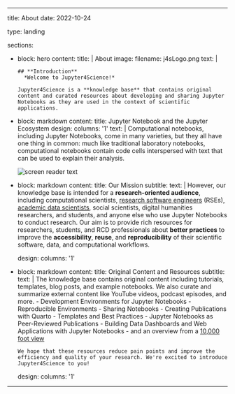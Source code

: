 

---
title: About
date: 2022-10-24

type: landing

sections:
  - block: hero
    content:
      title: |
        About
      image: 
        filename: j4sLogo.png
      text: |
        <br>
        
        ## **Introduction**
          *Welcome to Jupyter4Science!*
          
        Jupyter4Science is a **knowledge base** that contains original content and curated resources about developing and sharing Jupyter Notebooks as they are used in the context of scientific applications.
  
  - block: markdown
    content:
      title: Jupyter Notebook and the Jupyter Ecosystem
      design:
      columns: '1'
      text: |
        Computational notebooks, including Jupyter Notebooks, come in many varieties, but they all have one thing in common: much like traditional laboratory notebooks, computational notebooks contain code cells interspersed with text that can be used to explain their analysis. <div style="margin: auto;">![screen reader text](image1.png "This is an example of Markdown formatted text followed by code chunks")</div>


  - block: markdown
    content:
      title: Our Mission 
      subtitle: 
      text: |
        However, our knowledge base is intended for a **research-oriented audience**, including computational scientists, [research software engineers](https://us-rse.org/about/what-is-an-rse/) (RSEs), [academic data scientists](https://academicdatascience.org/community-projects/career-guidebook/), social scientists, digital humanities researchers, and students, and anyone else who use Jupyter Notebooks to conduct research. Our aim is to provide rich resources for researchers, students, and RCD professionals about **better practices** to improve the **accessibility**, **reuse**, and **reproducibility** of their scientific software, data, and computational workflows.
    
    design:
      columns: '1'
   
  
  - block: markdown
    content:
      title: Original Content and Resources
      subtitle:
      text: |
        The knowledge base contains original content including tutorials, templates, blog posts, and example notebooks. We also curate and summarize external content like YouTube videos, podcast episodes, and more.
        - Development Environments for Jupyter Notebooks
        - Reproducible Environments
        - Sharing Notebooks
        - Creating Publications with Quarto
        - Templates and Best Practices
        - Jupyter Notebooks as Peer-Reviewed Publications
        - Building Data Dashboards and Web Applications with Jupyter Notebooks
        - and an overview from a [10,000 foot view]()
        
        We hope that these resources reduce pain points and improve the efficiency and quality of your research. We're excited to introduce Jupyter4Science to you!
  
    design:
      columns: '1'
---